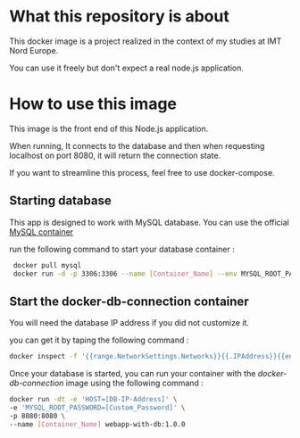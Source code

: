 # What this repository is about

This docker image is a project realized in the context of my studies at IMT Nord Europe.

You can use it freely but don't expect a real node.js application.

# How to use this image

This image is the front end of this Node.js application. 

When running, It connects to the database and then when requesting localhost on port 8080, it will return the connection state.

If you want to streamline this process,  feel free to use docker-compose.

## Starting database

This app is designed to work with MySQL database. You can use the official [MySQL container](https://hub.docker.com/_/mysql/) 

run the following command to start your database container : 

```bash
 docker pull mysql
 docker run -d -p 3306:3306 --name [Container_Name] --env MYSQL_ROOT_PASSWORD=[Custom_Password] mysql
```

## Start the  docker-db-connection container

You will need the database IP address if you did not customize it. 

you can get it by taping the following command : 

```bash
docker inspect -f '{{range.NetworkSettings.Networks}}{{.IPAddress}}{{end}}' [Container_Name]
```

Once your database is started, you can run your container with the *docker-db-connection* image using the following command :

```bash
docker run -dt -e 'HOST=[DB-IP-Address]' \
-e 'MYSQL_ROOT_PASSWORD=[Custom_Password]' \
-p 8080:8080 \
--name [Container_Name] webapp-with-db:1.0.0 
```
